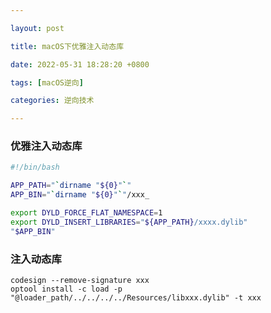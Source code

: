 ```yaml
---

layout: post

title: macOS下优雅注入动态库

date: 2022-05-31 18:28:20 +0800

tags: [macOS逆向]

categories: 逆向技术

---
```


### 优雅注入动态库

```sh
#!/bin/bash

APP_PATH="`dirname "${0}"`"
APP_BIN="`dirname "${0}"`"/xxx_

export DYLD_FORCE_FLAT_NAMESPACE=1
export DYLD_INSERT_LIBRARIES="${APP_PATH}/xxxx.dylib"
"$APP_BIN"
```



### 注入动态库

```shell
codesign --remove-signature xxx
optool install -c load -p "@loader_path/../../../../Resources/libxxx.dylib" -t xxx
```

